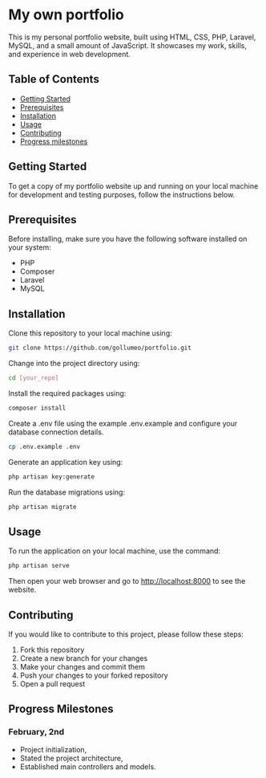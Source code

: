 # My own portfolio

This is my personal portfolio website, built using HTML, CSS, PHP, Laravel, MySQL, and a small amount of JavaScript. It showcases my work, skills, and experience in web development.

## Table of Contents

- [Getting Started](#getting-started)
- [Prerequisites](#prerequisites)
- [Installation](#installation)
- [Usage](#usage)
- [Contributing](#contributing)
- [Progress milestones](#progress-milestones)

## Getting Started

To get a copy of my portfolio website up and running on your local machine for development and testing purposes, follow the instructions below.

## Prerequisites

Before installing, make sure you have the following software installed on your system:

- PHP
- Composer
- Laravel
- MySQL

## Installation

Clone this repository to your local machine using:

```bash
git clone https://github.com/gollumeo/portfolio.git
```

Change into the project directory using:

```bash
cd [your_repo]
```

Install the required packages using: 

```bash
composer install
```

Create a .env file using the example .env.example and configure your database connection details.

```bash
cp .env.example .env
```

Generate an application key using:

```bash
php artisan key:generate
```

Run the database migrations using:


```bash
php artisan migrate
```

## Usage

To run the application on your local machine, use the command:

```bash
php artisan serve
```

Then open your web browser and go to [http://localhost:8000](http://localhost:8000) to see the website.

## Contributing

If you would like to contribute to this project, please follow these steps:

1. Fork this repository
2. Create a new branch for your changes
3. Make your changes and commit them
4. Push your changes to your forked repository
5. Open a pull request

## Progress Milestones

### February, 2nd

* Project initialization,
* Stated the project architecture,
* Established main controllers and models.
